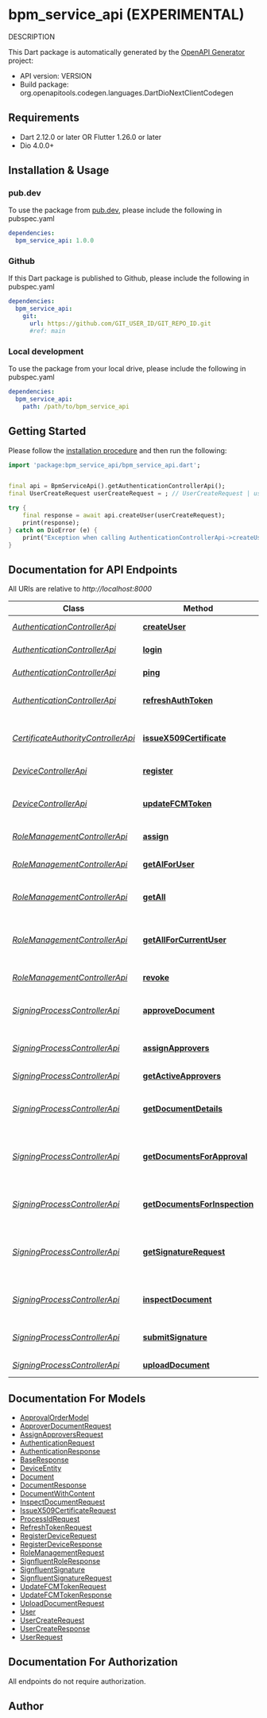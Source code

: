# bpm_service_api (EXPERIMENTAL)
DESCRIPTION

This Dart package is automatically generated by the [OpenAPI Generator](https://openapi-generator.tech) project:

- API version: VERSION
- Build package: org.openapitools.codegen.languages.DartDioNextClientCodegen

## Requirements

* Dart 2.12.0 or later OR Flutter 1.26.0 or later
* Dio 4.0.0+

## Installation & Usage

### pub.dev
To use the package from [pub.dev](https://pub.dev), please include the following in pubspec.yaml
```yaml
dependencies:
  bpm_service_api: 1.0.0
```

### Github
If this Dart package is published to Github, please include the following in pubspec.yaml
```yaml
dependencies:
  bpm_service_api:
    git:
      url: https://github.com/GIT_USER_ID/GIT_REPO_ID.git
      #ref: main
```

### Local development
To use the package from your local drive, please include the following in pubspec.yaml
```yaml
dependencies:
  bpm_service_api:
    path: /path/to/bpm_service_api
```

## Getting Started

Please follow the [installation procedure](#installation--usage) and then run the following:

```dart
import 'package:bpm_service_api/bpm_service_api.dart';


final api = BpmServiceApi().getAuthenticationControllerApi();
final UserCreateRequest userCreateRequest = ; // UserCreateRequest | userCreateRequest

try {
    final response = await api.createUser(userCreateRequest);
    print(response);
} catch on DioError (e) {
    print("Exception when calling AuthenticationControllerApi->createUser: $e\n");
}

```

## Documentation for API Endpoints

All URIs are relative to *http://localhost:8000*

Class | Method | HTTP request | Description
------------ | ------------- | ------------- | -------------
[*AuthenticationControllerApi*](doc/AuthenticationControllerApi.md) | [**createUser**](doc/AuthenticationControllerApi.md#createuser) | **POST** /api/auth/createUser | Creates a new user
[*AuthenticationControllerApi*](doc/AuthenticationControllerApi.md) | [**login**](doc/AuthenticationControllerApi.md#login) | **POST** /api/auth/login | Authenticates user
[*AuthenticationControllerApi*](doc/AuthenticationControllerApi.md) | [**ping**](doc/AuthenticationControllerApi.md#ping) | **GET** /api/auth/ping | Verifies the connection
[*AuthenticationControllerApi*](doc/AuthenticationControllerApi.md) | [**refreshAuthToken**](doc/AuthenticationControllerApi.md#refreshauthtoken) | **POST** /api/auth/refreshToken | Refreshes authentication token
[*CertificateAuthorityControllerApi*](doc/CertificateAuthorityControllerApi.md) | [**issueX509Certificate**](doc/CertificateAuthorityControllerApi.md#issuex509certificate) | **POST** /api/certificateAuthority/issueX509Certificate | Issues X509 Certificate and returns in PEM format
[*DeviceControllerApi*](doc/DeviceControllerApi.md) | [**register**](doc/DeviceControllerApi.md#register) | **POST** /api/device/register | Registers a new device
[*DeviceControllerApi*](doc/DeviceControllerApi.md) | [**updateFCMToken**](doc/DeviceControllerApi.md#updatefcmtoken) | **POST** /api/device/updateFCMToken | Updates FCM token for specified device
[*RoleManagementControllerApi*](doc/RoleManagementControllerApi.md) | [**assign**](doc/RoleManagementControllerApi.md#assign) | **POST** /api/role/assign | Assign a role to the user
[*RoleManagementControllerApi*](doc/RoleManagementControllerApi.md) | [**getAlForUser**](doc/RoleManagementControllerApi.md#getalforuser) | **POST** /api/role/getForUser | Returns roles for specified user
[*RoleManagementControllerApi*](doc/RoleManagementControllerApi.md) | [**getAll**](doc/RoleManagementControllerApi.md#getall) | **POST** /api/role/getAll | Returns all available roles
[*RoleManagementControllerApi*](doc/RoleManagementControllerApi.md) | [**getAllForCurrentUser**](doc/RoleManagementControllerApi.md#getallforcurrentuser) | **POST** /api/role/getForCurrentUser | Returns all roles for currently authenticated user
[*RoleManagementControllerApi*](doc/RoleManagementControllerApi.md) | [**revoke**](doc/RoleManagementControllerApi.md#revoke) | **POST** /api/role/revoke | Revoke a role from the user
[*SigningProcessControllerApi*](doc/SigningProcessControllerApi.md) | [**approveDocument**](doc/SigningProcessControllerApi.md#approvedocument) | **POST** /api/signingProcess/approveDocument | Submit approve document decision
[*SigningProcessControllerApi*](doc/SigningProcessControllerApi.md) | [**assignApprovers**](doc/SigningProcessControllerApi.md#assignapprovers) | **POST** /api/signingProcess/assignApprovers | Assign approvers to a document
[*SigningProcessControllerApi*](doc/SigningProcessControllerApi.md) | [**getActiveApprovers**](doc/SigningProcessControllerApi.md#getactiveapprovers) | **POST** /api/signingProcess/getActiveApprovers | Get active approvers
[*SigningProcessControllerApi*](doc/SigningProcessControllerApi.md) | [**getDocumentDetails**](doc/SigningProcessControllerApi.md#getdocumentdetails) | **POST** /api/signingProcess/getDocumentDetails | Returns document details for specified task
[*SigningProcessControllerApi*](doc/SigningProcessControllerApi.md) | [**getDocumentsForApproval**](doc/SigningProcessControllerApi.md#getdocumentsforapproval) | **POST** /api/signingProcess/getDocumentsForApproval | Returns documents needed User&#39;s approval
[*SigningProcessControllerApi*](doc/SigningProcessControllerApi.md) | [**getDocumentsForInspection**](doc/SigningProcessControllerApi.md#getdocumentsforinspection) | **POST** /api/signingProcess/getDocumentsForInspection | Returns documents needed inspection
[*SigningProcessControllerApi*](doc/SigningProcessControllerApi.md) | [**getSignatureRequest**](doc/SigningProcessControllerApi.md#getsignaturerequest) | **POST** /api/signingProcess/getSignatureRequest | Returns signature request for authenticated user
[*SigningProcessControllerApi*](doc/SigningProcessControllerApi.md) | [**inspectDocument**](doc/SigningProcessControllerApi.md#inspectdocument) | **POST** /api/signingProcess/inspectDocument | Inspect document and assign approvers
[*SigningProcessControllerApi*](doc/SigningProcessControllerApi.md) | [**submitSignature**](doc/SigningProcessControllerApi.md#submitsignature) | **POST** /api/signingProcess/submitSignature | Submits document signature
[*SigningProcessControllerApi*](doc/SigningProcessControllerApi.md) | [**uploadDocument**](doc/SigningProcessControllerApi.md#uploaddocument) | **POST** /api/signingProcess/uploadDocument | Uploads a document


## Documentation For Models

 - [ApprovalOrderModel](doc/ApprovalOrderModel.md)
 - [ApproverDocumentRequest](doc/ApproverDocumentRequest.md)
 - [AssignApproversRequest](doc/AssignApproversRequest.md)
 - [AuthenticationRequest](doc/AuthenticationRequest.md)
 - [AuthenticationResponse](doc/AuthenticationResponse.md)
 - [BaseResponse](doc/BaseResponse.md)
 - [DeviceEntity](doc/DeviceEntity.md)
 - [Document](doc/Document.md)
 - [DocumentResponse](doc/DocumentResponse.md)
 - [DocumentWithContent](doc/DocumentWithContent.md)
 - [InspectDocumentRequest](doc/InspectDocumentRequest.md)
 - [IssueX509CertificateRequest](doc/IssueX509CertificateRequest.md)
 - [ProcessIdRequest](doc/ProcessIdRequest.md)
 - [RefreshTokenRequest](doc/RefreshTokenRequest.md)
 - [RegisterDeviceRequest](doc/RegisterDeviceRequest.md)
 - [RegisterDeviceResponse](doc/RegisterDeviceResponse.md)
 - [RoleManagementRequest](doc/RoleManagementRequest.md)
 - [SignfluentRoleResponse](doc/SignfluentRoleResponse.md)
 - [SignfluentSignature](doc/SignfluentSignature.md)
 - [SignfluentSignatureRequest](doc/SignfluentSignatureRequest.md)
 - [UpdateFCMTokenRequest](doc/UpdateFCMTokenRequest.md)
 - [UpdateFCMTokenResponse](doc/UpdateFCMTokenResponse.md)
 - [UploadDocumentRequest](doc/UploadDocumentRequest.md)
 - [User](doc/User.md)
 - [UserCreateRequest](doc/UserCreateRequest.md)
 - [UserCreateResponse](doc/UserCreateResponse.md)
 - [UserRequest](doc/UserRequest.md)


## Documentation For Authorization

 All endpoints do not require authorization.


## Author




